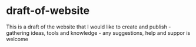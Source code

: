 # draft-of-website
This is a draft of the website that I would like to create and publish - gathering ideas, tools and knowledge - any suggestions, help and suppor is welcome

